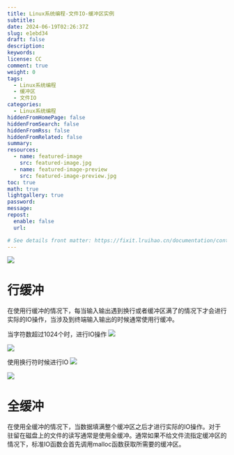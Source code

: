 ```yaml
---
title: Linux系统编程-文件IO-缓冲区实例
subtitle:
date: 2024-06-19T02:26:37Z
slug: e1ebd34
draft: false
description:
keywords:
license: CC
comment: true
weight: 0
tags:
  - Linux系统编程
  - 缓冲区
  - 文件IO
categories:
  - Linux系统编程
hiddenFromHomePage: false
hiddenFromSearch: false
hiddenFromRss: false
hiddenFromRelated: false
summary:
resources:
  - name: featured-image
    src: featured-image.jpg
  - name: featured-image-preview
    src: featured-image-preview.jpg
toc: true
math: true
lightgallery: true
password:
message:
repost:
  enable: false
  url:

# See details front matter: https://fixit.lruihao.cn/documentation/content-management/introduction/#front-matter
---
```



![](https://static.meowrain.cn/i/2024/01/16/sqxijv-3.webp)

# 行缓冲


在使用行缓冲的情况下，每当输入输出遇到换行或者缓冲区满了的情况下才会进行实际的IO操作，当涉及到终端输入输出的时候通常使用行缓冲。

当字符数超过1024个时，进行IO操作
![](https://static.meowrain.cn/i/2024/01/16/ssqct3-3.webp)

![](https://static.meowrain.cn/i/2024/01/16/ssu3ir-3.webp)

使用换行符时候进行IO
![](https://static.meowrain.cn/i/2024/01/16/spmaup-3.webp)

![](https://static.meowrain.cn/i/2024/01/16/spqhp6-3.webp)

# 全缓冲
在使用全缓冲的情况下，当数据填满整个缓冲区之后才进行实际的IO操作。对于驻留在磁盘上的文件的读写通常是使用全缓冲。通常如果不给文件流指定缓冲区的情况下，标准IO函数会首先调用malloc函数获取所需要的缓冲区。